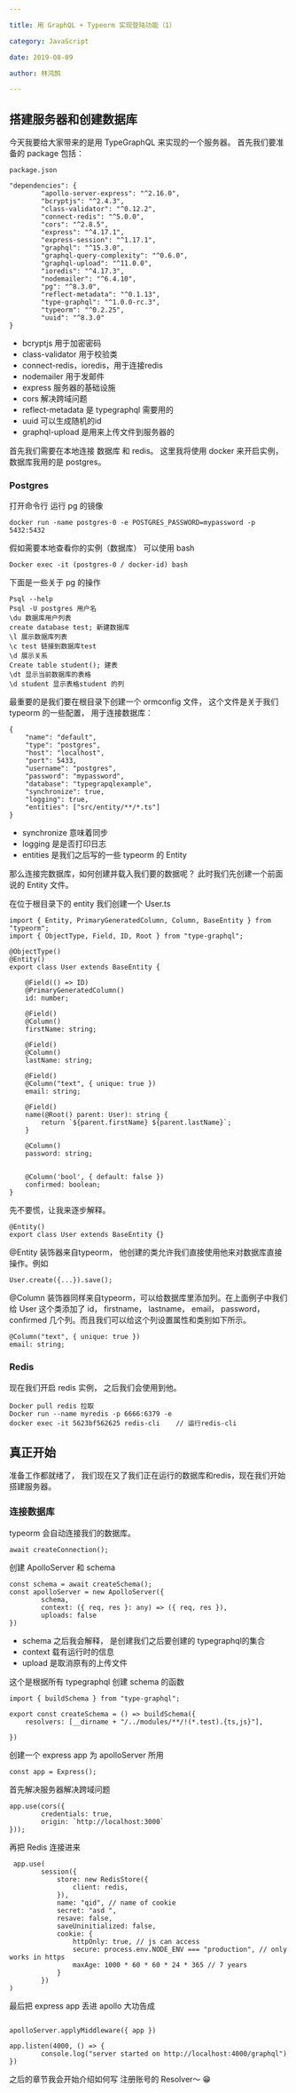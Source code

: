 ```yaml
---

title: 用 GraphQL + Typeorm 实现登陆功能（1）

category: JavaScript

date: 2019-08-09

author: 林鸿鹄

---
```


## 搭建服务器和创建数据库

今天我要给大家带来的是用 TypeGraphQL 来实现的一个服务器。
首先我们要准备的 package 包括：

```
package.json

"dependencies": {
		"apollo-server-express": "^2.16.0",
		"bcryptjs": "^2.4.3",
		"class-validator": "^0.12.2",
		"connect-redis": "^5.0.0",
		"cors": "^2.8.5",
		"express": "^4.17.1",
		"express-session": "^1.17.1",
		"graphql": "^15.3.0",
		"graphql-query-complexity": "^0.6.0",
		"graphql-upload": "^11.0.0",
		"ioredis": "^4.17.3",
		"nodemailer": "^6.4.10",
		"pg": "^8.3.0",
		"reflect-metadata": "^0.1.13",
		"type-graphql": "^1.0.0-rc.3",
		"typeorm": "^0.2.25",
		"uuid": "^8.3.0"
}
```

- bcryptjs 用于加密密码
- class-validator 用于校验类
- connect-redis，ioredis，用于连接redis
- nodemailer 用于发邮件
- express 服务器的基础设施
- cors 解决跨域问题
- reflect-metadata 是 typegraphql 需要用的
- uuid 可以生成随机的id
- graphql-upload 是用来上传文件到服务器的

首先我们需要在本地连接 数据库 和 redis。
这里我将使用 docker 来开启实例， 数据库我用的是 postgres。

### Postgres

打开命令行 运行 pg 的镜像

```
docker run -name postgres-0 -e POSTGRES_PASSWORD=mypassword -p 5432:5432 

```

假如需要本地查看你的实例（数据库） 可以使用 bash


```
Docker exec -it (postgres-0 / docker-id) bash 

```

下面是一些关于 pg 的操作

```
Psql --help
Psql -U postgres 用户名
\du 数据库用户列表
create database test; 新建数据库
\l 展示数据库列表
\c test 链接到数据库test
\d 展示关系
Create table student(); 建表
\dt 显示当前数据库的表格
\d student 显示表格student 的列
```

最重要的是我们要在根目录下创建一个 ormconfig 文件，
这个文件是关于我们 typeorm 的一些配置， 用于连接数据库：

```
{
	"name": "default",
	"type": "postgres",
	"host": "localhost",
	"port": 5433,
	"username": "postgres",
	"password": "mypassword",
	"database": "typegrapqlexample",
	"synchronize": true,
	"logging": true,
	"entities": ["src/entity/**/*.ts"]
}

``` 

- synchronize 意味着同步
- logging 是是否打印日志
- entities 是我们之后写的一些 typeorm 的 Entity

那么连接完数据库，如何创建并载入我们要的数据呢？
此时我们先创建一个前面说的 Entity 文件。

在位于根目录下的 entity 我们创建一个 User.ts


```
import { Entity, PrimaryGeneratedColumn, Column, BaseEntity } from "typeorm";
import { ObjectType, Field, ID, Root } from "type-graphql";

@ObjectType()
@Entity()
export class User extends BaseEntity {

    @Field(() => ID)
    @PrimaryGeneratedColumn()
    id: number;

    @Field()
    @Column()
    firstName: string;

    @Field()
    @Column()
    lastName: string;

    @Field()
    @Column("text", { unique: true })
    email: string;

    @Field()
    name(@Root() parent: User): string {
        return `${parent.firstName} ${parent.lastName}`;
    }

    @Column()
    password: string;


    @Column('bool', { default: false })
    confirmed: boolean;
}
```

先不要慌，让我来逐步解释。

```
@Entity()
export class User extends BaseEntity {}
```
@Entity 装饰器来自typeorm， 他创建的类允许我们直接使用他来对数据库直接操作。例如

```
User.create({...}).save();
```
@Column 装饰器同样来自typeorm，可以给数据库里添加列。在上面例子中我们给 User 这个类添加了 id， firstname， lastname， email， password， confirmed 几个列。而且我们可以给这个列设置属性和类别如下所示。

```
@Column("text", { unique: true })
email: string;

```


### Redis

现在我们开启 redis 实例， 之后我们会使用到他。

```
Docker pull redis 拉取
Docker run --name myredis -p 6666:6379 -e
docker exec -it 5623bf562625 redis-cli    // 运行redis-cli

```


## 真正开始

准备工作都就绪了， 我们现在又了我们正在运行的数据库和redis，现在我们开始搭建服务器。

### 连接数据库

typeorm 会自动连接我们的数据库。
```
await createConnection();
```

创建 ApolloServer 和 schema 

```
const schema = await createSchema();
const apolloServer = new ApolloServer({
        schema,
        context: ({ req, res }: any) => ({ req, res }),
        uploads: false
})

```
- schema 之后我会解释， 是创建我们之后要创建的 typegraphql的集合
- context 载有运行时的信息
- upload 是取消原有的上传文件


这个是根据所有 typegraphql 创建 schema 的函数

```
import { buildSchema } from "type-graphql";

export const createSchema = () => buildSchema({
    resolvers: [__dirname + "/../modules/**/!(*.test).{ts,js}"],

})

```

创建一个 express app 为 apolloServer 所用

```
const app = Express();

```


首先解决服务器解决跨域问题

```
app.use(cors({
        credentials: true,
        origin: `http://localhost:3000`
}));

```

再把 Redis 连接进来

```
 app.use(
        session({
            store: new RedisStore({
                client: redis,
            }),
            name: "qid", // name of cookie
            secret: "asd ",
            resave: false,
            saveUninitialized: false,
            cookie: {
                httpOnly: true, // js can access 
                secure: process.env.NODE_ENV === "production", // only works in https 
                maxAge: 1000 * 60 * 60 * 24 * 365 // 7 years
            }
        })
)

```

最后把 express app 丢进 apollo 大功告成

```

apolloServer.applyMiddleware({ app })

app.listen(4000, () => {
        console.log("server started on http://localhost:4000/graphql")
})

```


之后的章节我会开始介绍如何写 注册账号的 Resolver～ 😁
